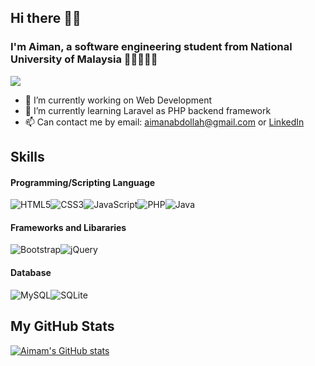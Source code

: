 ## Hi there 👋🏼
### I'm Aiman, a software engineering student from National University of Malaysia 👨🏻‍💻🇲🇾
![](https://komarev.com/ghpvc/?username=aimamabdollah)


<!-- Here are some ideas to get you started: -->

- 🔭 I’m currently working on Web Development
- 🌱 I’m currently learning Laravel as PHP backend framework 
- 📫 Can contact me by email: aimanabdollah@gmail.com or [LinkedIn](https://www.linkedin.com/in/aimanabdollah)

## Skills
#### Programming/Scripting Language

<img alt="HTML5" src="https://img.shields.io/badge/html5-%23E34F26.svg?style=for-the-badge&logo=html5&logoColor=white"/><img alt="CSS3" src="https://img.shields.io/badge/css3-%231572B6.svg?style=for-the-badge&logo=css3&logoColor=white"/><img alt="JavaScript" src="https://img.shields.io/badge/javascript-%23323330.svg?style=for-the-badge&logo=javascript&logoColor=%23F7DF1E"/><img alt="PHP" src="https://img.shields.io/badge/php-%23777BB4.svg?style=for-the-badge&logo=php&logoColor=white"/><img alt="Java" src="https://img.shields.io/badge/java-%23ED8B00.svg?style=for-the-badge&logo=java&logoColor=white"/>

#### Frameworks and Libararies
<img alt="Bootstrap" src="https://img.shields.io/badge/bootstrap-%23563D7C.svg?style=for-the-badge&logo=bootstrap&logoColor=white"/><img alt="jQuery" src="https://img.shields.io/badge/jquery-%230769AD.svg?style=for-the-badge&logo=jquery&logoColor=white"/>



#### Database

<img alt="MySQL" src="https://img.shields.io/badge/mysql-%2300f.svg?style=for-the-badge&logo=mysql&logoColor=white"/><img alt="SQLite" src ="https://img.shields.io/badge/sqlite-%2307405e.svg?style=for-the-badge&logo=sqlite&logoColor=white"/>

## My GitHub Stats
<!---
aimanabdollah/aimanabdollah is a ✨ special ✨ repository because its `README.md` (this file) appears on your GitHub profile.
You can click the Preview link to take a look at your changes.
--->
[![Aimam's GitHub stats](https://github-readme-stats.vercel.app/api?username=aimanabdollah)](https://github.com/aimanabdollah/github-readme-stats)

